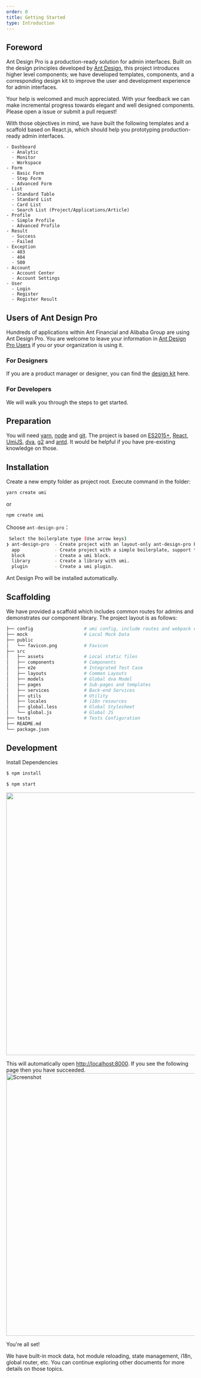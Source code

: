 ```yaml
---
order: 0
title: Getting Started
type: Introduction
---
```


## Foreword

Ant Design Pro is a production-ready solution for admin interfaces. Built on the design principles developed by [Ant Design](http://ant.design/), this project introduces higher level components; we have developed templates, components, and a corresponding design kit to improve the user and development experience for admin interfaces.

Your help is welcomed and much appreciated. With your feedback we can make incremental progress towards elegant and well designed components. Please open a issue or submit a pull request!

With those objectives in mind, we have built the following templates and a scaffold based on React.js, which should help you prototyping production-ready admin interfaces.

```
- Dashboard
  - Analytic
  - Monitor
  - Workspace
- Form
  - Basic Form
  - Step Form
  - Advanced Form
- List
  - Standard Table
  - Standard List
  - Card List
  - Search List (Project/Applications/Article)
- Profile
  - Simple Profile
  - Advanced Profile
- Result
  - Success
  - Failed
- Exception
  - 403
  - 404
  - 500
- Account
  - Account Center
  - Account Settings
- User
  - Login
  - Register
  - Register Result
```

## Users of Ant Design Pro

Hundreds of applications within Ant Financial and Alibaba Group are using Ant Design Pro. You are welcome to leave your information in [Ant Design Pro Users](https://github.com/ant-design/ant-design-pro/issues/99) if you or your organization is using it.

### For Designers

If you are a product manager or designer, you can find the [design kit](/docs/resource) here.

### For Developers

We will walk you through the steps to get started.

## Preparation

You will need [yarn](https://yarnpkg.com), [node](http://nodejs.org/) and [git](https://git-scm.com/). The project is based on [ES2015+](https://babeljs.io/learn-es2015/), [React](http://facebook.github.io/react/), [UmiJS](https://umijs.org/), [dva](http://github.com/dvajs/dva), [g2](https://antv.alipay.com/zh-cn/g2/3.x/index.html) and [antd](https://ant.design/docs/react/introduce). It would be helpful if you have pre-existing knowledge on those.

## Installation

Create a new empty folder as project root. Execute command in the folder:
```bash
yarn create umi
```

or

```bash
npm create umi
```

Choose `ant-design-pro`：
```bash
 Select the boilerplate type (Use arrow keys)
❯ ant-design-pro  - Create project with an layout-only ant-design-pro boilerplate, use together with umi block.
  app             - Create project with a simple boilerplate, support typescript.
  block           - Create a umi block.
  library         - Create a library with umi.
  plugin          - Create a umi plugin.
```

Ant Design Pro will be installed automatically.

## Scaffolding

We have provided a scaffold which includes common routes for admins and demonstrates our component library. The project layout is as follows:

```bash
├── config                   # umi config, include routes and webpack etc.
├── mock                     # Local Mock Data
├── public
│   └── favicon.png          # Favicon
├── src
│   ├── assets               # Local static files
│   ├── components           # Components
│   ├── e2e                  # Integrated Test Case
│   ├── layouts              # Common Layouts
│   ├── models               # Global dva Model
│   ├── pages                # Sub-pages and templates
│   ├── services             # Back-end Services
│   ├── utils                # Utility
│   ├── locales              # i18n resources
│   ├── global.less          # Global Stylesheet
│   └── global.js            # Global JS
├── tests                    # Tests Configuration
├── README.md
└── package.json
```

## Development

Install Dependencies

```bash
$ npm install
```

```bash
$ npm start
```

<img src="https://gw.alipayobjects.com/zos/rmsportal/uHAzKpIQDMGdmjIxZLOV.png" width="700" />

This will automatically open [http://localhost:8000](http://localhost:8000). If you see the following page then you have succeeded.
<img src="https://user-images.githubusercontent.com/5378891/58090083-0b68c700-7bf9-11e9-8f52-d55ab2ebaab5.png" width="700" alt="Screenshot" />

You're all set!

We have built-in mock data, hot module reloading, state management, i18n, global router, etc. You can continue exploring other documents for more details on those topics.
